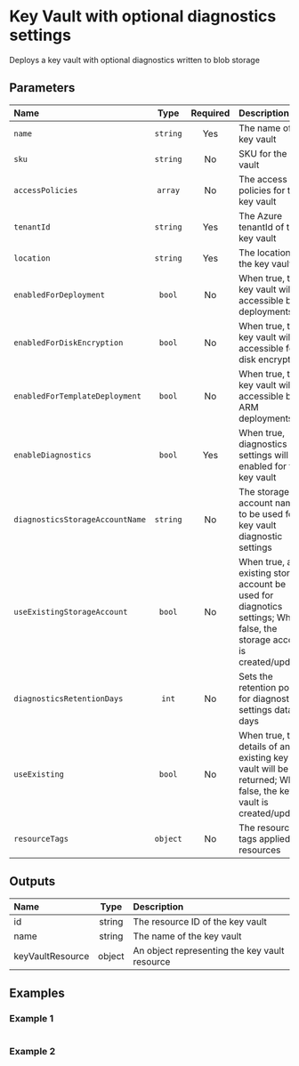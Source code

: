 # Key Vault with optional diagnostics settings

Deploys a key vault with optional diagnostics written to blob storage

## Parameters

| Name                            | Type     | Required | Description                                                                                                                |
| :------------------------------ | :------: | :------: | :------------------------------------------------------------------------------------------------------------------------- |
| `name`                          | `string` | Yes      | The name of the key vault                                                                                                  |
| `sku`                           | `string` | No       | SKU for the key vault                                                                                                      |
| `accessPolicies`                | `array`  | No       | The access policies for the key vault                                                                                      |
| `tenantId`                      | `string` | Yes      | The Azure tenantId of the key vault                                                                                        |
| `location`                      | `string` | Yes      | The location of the key vault                                                                                              |
| `enabledForDeployment`          | `bool`   | No       | When true, the key vault will be accessible by deployments                                                                 |
| `enabledForDiskEncryption`      | `bool`   | No       | When true, the key vault will be accessible for disk encryption                                                            |
| `enabledForTemplateDeployment`  | `bool`   | No       | When true, the key vault will be accessible by ARM deployments                                                             |
| `enableDiagnostics`             | `bool`   | Yes      | When true, diagnostics settings will be enabled for the key vault                                                          |
| `diagnosticsStorageAccountName` | `string` | No       | The storage account name to be used for key vault diagnostic settings                                                      |
| `useExistingStorageAccount`     | `bool`   | No       | When true, an existing storage account be used for diagnotics settings; When false, the storage account is created/updated |
| `diagnosticsRetentionDays`      | `int`    | No       | Sets the retention policy for diagnostics settings data, in days                                                           |
| `useExisting`                   | `bool`   | No       | When true, the details of an existing key vault will be returned; When false, the key vault is created/updated             |
| `resourceTags`                  | `object` | No       | The resource tags applied to resources                                                                                     |

## Outputs

| Name             | Type   | Description                                   |
| :--------------- | :----: | :-------------------------------------------- |
| id               | string | The resource ID of the key vault              |
| name             | string | The name of the key vault                     |
| keyVaultResource | object | An object representing the key vault resource |

## Examples

### Example 1

```bicep
```

### Example 2

```bicep
```